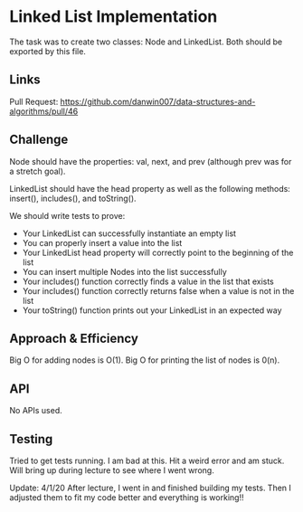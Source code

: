 # Linked List Implementation
The task was to create two classes: Node and LinkedList. Both should be exported by this file.
    
## Links
Pull Request: https://github.com/danwin007/data-structures-and-algorithms/pull/46
    
## Challenge
Node should have the properties: val, next, and prev (although prev was for a stretch goal).

LinkedList should have the head property as well as the following methods: insert(), includes(), and toString().

We should write tests to prove:
- Your LinkedList can successfully instantiate an empty list
- You can properly insert a value into the list
- Your LinkedList head property will correctly point to the beginning of the list
- You can insert multiple Nodes into the list successfully
- Your includes() function correctly finds a value in the list that exists
- Your includes() function correctly returns false when a value is not in the list
- Your toString() function prints out your LinkedList in an expected way
    
## Approach & Efficiency
<!-- What approach did you take? Why? What is the Big O space/time for this approach? -->
Big O for adding nodes is O(1). Big O for printing the list of nodes is 0(n).
    
## API
<!-- Description of each method publicly available to your Linked List -->
No APIs used.

## Testing
<!-- Description of how to run your tests -->
Tried to get tests running. I am bad at this. Hit a weird error and am stuck. Will bring up during lecture to see where I went wrong.

Update: 4/1/20
After lecture, I went in and finished building my tests. Then I adjusted them to fit my code better and everything is working!!
